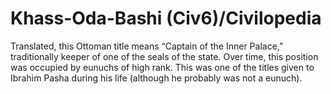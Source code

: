 # Khass-Oda-Bashi (Civ6)/Civilopedia

Translated, this Ottoman title means “Captain of the Inner Palace,” traditionally keeper of one of the seals of the state. Over time, this position was occupied by eunuchs of high rank. This was one of the titles given to Ibrahim Pasha during his life (although he probably was not a eunuch).